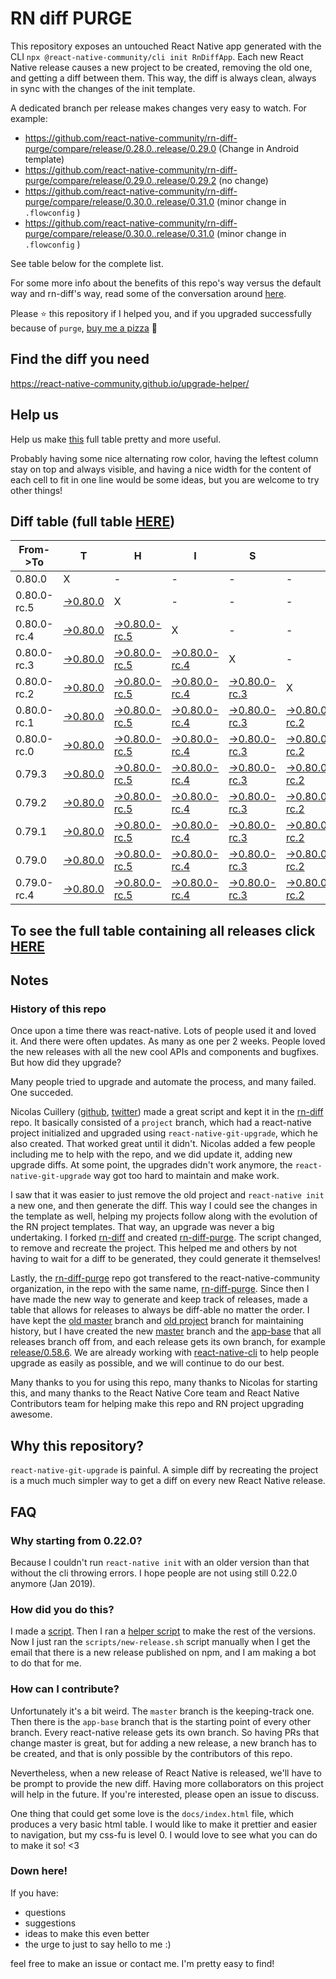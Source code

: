 # RN diff PURGE

This repository exposes an untouched React Native app generated with the CLI
`npx @react-native-community/cli init RnDiffApp`. Each new React Native release causes a new project to be created, removing the old one, and getting a diff between them. This way, the diff is always clean, always in sync with the changes of the init template.

A dedicated branch per release makes changes very easy
to watch. For example:

- https://github.com/react-native-community/rn-diff-purge/compare/release/0.28.0..release/0.29.0
  (Change in Android template)
- https://github.com/react-native-community/rn-diff-purge/compare/release/0.29.0..release/0.29.2
  (no change)
- https://github.com/react-native-community/rn-diff-purge/compare/release/0.30.0..release/0.31.0
  (minor change in `.flowconfig` )
- https://github.com/react-native-community/rn-diff-purge/compare/release/0.30.0..release/0.31.0
  (minor change in `.flowconfig` )

See table below for the complete list.

For some more info about the benefits of this repo's way versus the default way and rn-diff's way, read some of the conversation around [here](https://github.com/react-native-community/discussions-and-proposals/issues/68#issuecomment-452227478).

Please :star: this repository if I helped you, and if you upgraded successfully because of `purge`, [buy me a pizza](https://www.buymeacoffee.com/pvinis) :pizza:

## Find the diff you need

https://react-native-community.github.io/upgrade-helper/

## Help us

Help us make [this](https://react-native-community.github.io/rn-diff-purge) full table pretty and more useful.

Probably having some nice alternating row color, having the leftest column stay on top and always visible, and having a nice width for the content of each cell to fit in one line would be some ideas, but you are welcome to try other things!

## Diff table (full table [HERE](https://react-native-community.github.io/rn-diff-purge/))

| From->To    | T                                                                                                               | H                                                                                                                         | I                                                                                                                         | S                                                                                                                         |                                                                                                                           | I                                                                                                                         | S                                                                                                                         |                                                                                                                 | C                                                                                                               | O                                                                                                               | O                                                                                                               | L |
| ----------- | --------------------------------------------------------------------------------------------------------------- | ------------------------------------------------------------------------------------------------------------------------- | ------------------------------------------------------------------------------------------------------------------------- | ------------------------------------------------------------------------------------------------------------------------- | ------------------------------------------------------------------------------------------------------------------------- | ------------------------------------------------------------------------------------------------------------------------- | ------------------------------------------------------------------------------------------------------------------------- | --------------------------------------------------------------------------------------------------------------- | --------------------------------------------------------------------------------------------------------------- | --------------------------------------------------------------------------------------------------------------- | --------------------------------------------------------------------------------------------------------------- | - |
| 0.80.0      | X                                                                                                               | -                                                                                                                         | -                                                                                                                         | -                                                                                                                         | -                                                                                                                         | -                                                                                                                         | -                                                                                                                         | -                                                                                                               | -                                                                                                               | -                                                                                                               | -                                                                                                               | - |
| 0.80.0-rc.5 | [->0.80.0](https://github.com/react-native-community/rn-diff-purge/compare/release/0.80.0-rc.5..release/0.80.0) | X                                                                                                                         | -                                                                                                                         | -                                                                                                                         | -                                                                                                                         | -                                                                                                                         | -                                                                                                                         | -                                                                                                               | -                                                                                                               | -                                                                                                               | -                                                                                                               | - |
| 0.80.0-rc.4 | [->0.80.0](https://github.com/react-native-community/rn-diff-purge/compare/release/0.80.0-rc.4..release/0.80.0) | [->0.80.0-rc.5](https://github.com/react-native-community/rn-diff-purge/compare/release/0.80.0-rc.4..release/0.80.0-rc.5) | X                                                                                                                         | -                                                                                                                         | -                                                                                                                         | -                                                                                                                         | -                                                                                                                         | -                                                                                                               | -                                                                                                               | -                                                                                                               | -                                                                                                               | - |
| 0.80.0-rc.3 | [->0.80.0](https://github.com/react-native-community/rn-diff-purge/compare/release/0.80.0-rc.3..release/0.80.0) | [->0.80.0-rc.5](https://github.com/react-native-community/rn-diff-purge/compare/release/0.80.0-rc.3..release/0.80.0-rc.5) | [->0.80.0-rc.4](https://github.com/react-native-community/rn-diff-purge/compare/release/0.80.0-rc.3..release/0.80.0-rc.4) | X                                                                                                                         | -                                                                                                                         | -                                                                                                                         | -                                                                                                                         | -                                                                                                               | -                                                                                                               | -                                                                                                               | -                                                                                                               | - |
| 0.80.0-rc.2 | [->0.80.0](https://github.com/react-native-community/rn-diff-purge/compare/release/0.80.0-rc.2..release/0.80.0) | [->0.80.0-rc.5](https://github.com/react-native-community/rn-diff-purge/compare/release/0.80.0-rc.2..release/0.80.0-rc.5) | [->0.80.0-rc.4](https://github.com/react-native-community/rn-diff-purge/compare/release/0.80.0-rc.2..release/0.80.0-rc.4) | [->0.80.0-rc.3](https://github.com/react-native-community/rn-diff-purge/compare/release/0.80.0-rc.2..release/0.80.0-rc.3) | X                                                                                                                         | -                                                                                                                         | -                                                                                                                         | -                                                                                                               | -                                                                                                               | -                                                                                                               | -                                                                                                               | - |
| 0.80.0-rc.1 | [->0.80.0](https://github.com/react-native-community/rn-diff-purge/compare/release/0.80.0-rc.1..release/0.80.0) | [->0.80.0-rc.5](https://github.com/react-native-community/rn-diff-purge/compare/release/0.80.0-rc.1..release/0.80.0-rc.5) | [->0.80.0-rc.4](https://github.com/react-native-community/rn-diff-purge/compare/release/0.80.0-rc.1..release/0.80.0-rc.4) | [->0.80.0-rc.3](https://github.com/react-native-community/rn-diff-purge/compare/release/0.80.0-rc.1..release/0.80.0-rc.3) | [->0.80.0-rc.2](https://github.com/react-native-community/rn-diff-purge/compare/release/0.80.0-rc.1..release/0.80.0-rc.2) | X                                                                                                                         | -                                                                                                                         | -                                                                                                               | -                                                                                                               | -                                                                                                               | -                                                                                                               | - |
| 0.80.0-rc.0 | [->0.80.0](https://github.com/react-native-community/rn-diff-purge/compare/release/0.80.0-rc.0..release/0.80.0) | [->0.80.0-rc.5](https://github.com/react-native-community/rn-diff-purge/compare/release/0.80.0-rc.0..release/0.80.0-rc.5) | [->0.80.0-rc.4](https://github.com/react-native-community/rn-diff-purge/compare/release/0.80.0-rc.0..release/0.80.0-rc.4) | [->0.80.0-rc.3](https://github.com/react-native-community/rn-diff-purge/compare/release/0.80.0-rc.0..release/0.80.0-rc.3) | [->0.80.0-rc.2](https://github.com/react-native-community/rn-diff-purge/compare/release/0.80.0-rc.0..release/0.80.0-rc.2) | [->0.80.0-rc.1](https://github.com/react-native-community/rn-diff-purge/compare/release/0.80.0-rc.0..release/0.80.0-rc.1) | X                                                                                                                         | -                                                                                                               | -                                                                                                               | -                                                                                                               | -                                                                                                               | - |
| 0.79.3      | [->0.80.0](https://github.com/react-native-community/rn-diff-purge/compare/release/0.79.3..release/0.80.0)      | [->0.80.0-rc.5](https://github.com/react-native-community/rn-diff-purge/compare/release/0.79.3..release/0.80.0-rc.5)      | [->0.80.0-rc.4](https://github.com/react-native-community/rn-diff-purge/compare/release/0.79.3..release/0.80.0-rc.4)      | [->0.80.0-rc.3](https://github.com/react-native-community/rn-diff-purge/compare/release/0.79.3..release/0.80.0-rc.3)      | [->0.80.0-rc.2](https://github.com/react-native-community/rn-diff-purge/compare/release/0.79.3..release/0.80.0-rc.2)      | [->0.80.0-rc.1](https://github.com/react-native-community/rn-diff-purge/compare/release/0.79.3..release/0.80.0-rc.1)      | [->0.80.0-rc.0](https://github.com/react-native-community/rn-diff-purge/compare/release/0.79.3..release/0.80.0-rc.0)      | X                                                                                                               | -                                                                                                               | -                                                                                                               | -                                                                                                               | - |
| 0.79.2      | [->0.80.0](https://github.com/react-native-community/rn-diff-purge/compare/release/0.79.2..release/0.80.0)      | [->0.80.0-rc.5](https://github.com/react-native-community/rn-diff-purge/compare/release/0.79.2..release/0.80.0-rc.5)      | [->0.80.0-rc.4](https://github.com/react-native-community/rn-diff-purge/compare/release/0.79.2..release/0.80.0-rc.4)      | [->0.80.0-rc.3](https://github.com/react-native-community/rn-diff-purge/compare/release/0.79.2..release/0.80.0-rc.3)      | [->0.80.0-rc.2](https://github.com/react-native-community/rn-diff-purge/compare/release/0.79.2..release/0.80.0-rc.2)      | [->0.80.0-rc.1](https://github.com/react-native-community/rn-diff-purge/compare/release/0.79.2..release/0.80.0-rc.1)      | [->0.80.0-rc.0](https://github.com/react-native-community/rn-diff-purge/compare/release/0.79.2..release/0.80.0-rc.0)      | [->0.79.3](https://github.com/react-native-community/rn-diff-purge/compare/release/0.79.2..release/0.79.3)      | X                                                                                                               | -                                                                                                               | -                                                                                                               | - |
| 0.79.1      | [->0.80.0](https://github.com/react-native-community/rn-diff-purge/compare/release/0.79.1..release/0.80.0)      | [->0.80.0-rc.5](https://github.com/react-native-community/rn-diff-purge/compare/release/0.79.1..release/0.80.0-rc.5)      | [->0.80.0-rc.4](https://github.com/react-native-community/rn-diff-purge/compare/release/0.79.1..release/0.80.0-rc.4)      | [->0.80.0-rc.3](https://github.com/react-native-community/rn-diff-purge/compare/release/0.79.1..release/0.80.0-rc.3)      | [->0.80.0-rc.2](https://github.com/react-native-community/rn-diff-purge/compare/release/0.79.1..release/0.80.0-rc.2)      | [->0.80.0-rc.1](https://github.com/react-native-community/rn-diff-purge/compare/release/0.79.1..release/0.80.0-rc.1)      | [->0.80.0-rc.0](https://github.com/react-native-community/rn-diff-purge/compare/release/0.79.1..release/0.80.0-rc.0)      | [->0.79.3](https://github.com/react-native-community/rn-diff-purge/compare/release/0.79.1..release/0.79.3)      | [->0.79.2](https://github.com/react-native-community/rn-diff-purge/compare/release/0.79.1..release/0.79.2)      | X                                                                                                               | -                                                                                                               | - |
| 0.79.0      | [->0.80.0](https://github.com/react-native-community/rn-diff-purge/compare/release/0.79.0..release/0.80.0)      | [->0.80.0-rc.5](https://github.com/react-native-community/rn-diff-purge/compare/release/0.79.0..release/0.80.0-rc.5)      | [->0.80.0-rc.4](https://github.com/react-native-community/rn-diff-purge/compare/release/0.79.0..release/0.80.0-rc.4)      | [->0.80.0-rc.3](https://github.com/react-native-community/rn-diff-purge/compare/release/0.79.0..release/0.80.0-rc.3)      | [->0.80.0-rc.2](https://github.com/react-native-community/rn-diff-purge/compare/release/0.79.0..release/0.80.0-rc.2)      | [->0.80.0-rc.1](https://github.com/react-native-community/rn-diff-purge/compare/release/0.79.0..release/0.80.0-rc.1)      | [->0.80.0-rc.0](https://github.com/react-native-community/rn-diff-purge/compare/release/0.79.0..release/0.80.0-rc.0)      | [->0.79.3](https://github.com/react-native-community/rn-diff-purge/compare/release/0.79.0..release/0.79.3)      | [->0.79.2](https://github.com/react-native-community/rn-diff-purge/compare/release/0.79.0..release/0.79.2)      | [->0.79.1](https://github.com/react-native-community/rn-diff-purge/compare/release/0.79.0..release/0.79.1)      | X                                                                                                               | - |
| 0.79.0-rc.4 | [->0.80.0](https://github.com/react-native-community/rn-diff-purge/compare/release/0.79.0-rc.4..release/0.80.0) | [->0.80.0-rc.5](https://github.com/react-native-community/rn-diff-purge/compare/release/0.79.0-rc.4..release/0.80.0-rc.5) | [->0.80.0-rc.4](https://github.com/react-native-community/rn-diff-purge/compare/release/0.79.0-rc.4..release/0.80.0-rc.4) | [->0.80.0-rc.3](https://github.com/react-native-community/rn-diff-purge/compare/release/0.79.0-rc.4..release/0.80.0-rc.3) | [->0.80.0-rc.2](https://github.com/react-native-community/rn-diff-purge/compare/release/0.79.0-rc.4..release/0.80.0-rc.2) | [->0.80.0-rc.1](https://github.com/react-native-community/rn-diff-purge/compare/release/0.79.0-rc.4..release/0.80.0-rc.1) | [->0.80.0-rc.0](https://github.com/react-native-community/rn-diff-purge/compare/release/0.79.0-rc.4..release/0.80.0-rc.0) | [->0.79.3](https://github.com/react-native-community/rn-diff-purge/compare/release/0.79.0-rc.4..release/0.79.3) | [->0.79.2](https://github.com/react-native-community/rn-diff-purge/compare/release/0.79.0-rc.4..release/0.79.2) | [->0.79.1](https://github.com/react-native-community/rn-diff-purge/compare/release/0.79.0-rc.4..release/0.79.1) | [->0.79.0](https://github.com/react-native-community/rn-diff-purge/compare/release/0.79.0-rc.4..release/0.79.0) | X |

## To see the full table containing all releases click [HERE](https://react-native-community.github.io/rn-diff-purge/)

## Notes

### History of this repo

Once upon a time there was react-native. Lots of people used it and loved it. And there were often updates. As many as one per 2 weeks. People loved the new releases with all the new cool APIs and components and bugfixes. But how did they upgrade?

Many people tried to upgrade and automate the process, and many failed. One succeded.

Nicolas Cuillery ([github](https://github.com/ncuillery), [twitter](https://twitter.com/ncuillery)) made a great script and kept it in the [rn-diff](https://github.com/ncuillery/rn-diff) repo. It basically consisted of a `project` branch, which had a react-native project initialized and upgraded using `react-native-git-upgrade`, which he also created. That worked great until it didn't. Nicolas added a few people including me to help with the repo, and we did update it, adding new upgrade diffs. At some point, the upgrades didn't work anymore, the `react-native-git-upgrade` way got too hard to maintain and make work.

I saw that it was easier to just remove the old project and `react-native init` a new one, and then generate the diff. This way I could see the changes in the template as well, helping my projects follow along with the evolution of the RN project templates. That way, an upgrade was never a big undertaking. I forked [rn-diff](https://github.com/ncuillery/rn-diff) and created [rn-diff-purge](https://github.com/react-native-community/rn-diff-purge). The script changed, to remove and recreate the project. This helped me and others by not having to wait for a diff to be generated, they could generate it themselves!

Lastly, the [rn-diff-purge](https://github.com/react-native-community/rn-diff-purge) repo got transfered to the react-native-community organization, in the repo with the same name, [rn-diff-purge](https://github.com/react-native-community/rn-diff-purge). Since then I have made the new way to generate and keep track of releases, made a table that allows for releases to always be diff-able no matter the order. I have kept the [old master](https://github.com/react-native-community/rn-diff-purge/tree/old/master) branch and [old project](https://github.com/react-native-community/rn-diff-purge/tree/old/project) branch for maintaining history, but I have created the new [master](https://github.com/react-native-community/rn-diff-purge/tree/master) branch and the [app-base](https://github.com/react-native-community/rn-diff-purge/tree/app-base) that all releases branch off from, and each release gets its own branch, for example [release/0.58.6](https://github.com/react-native-community/rn-diff-purge/tree/release/0.58.6). We are already working with [react-native-cli](https://github.com/react-native-community/react-native-cli) to help people upgrade as easily as possible, and we will continue to do our best.

Many thanks to you for using this repo, many thanks to Nicolas for starting this, and many thanks to the React Native Core team and React Native Contributors team for helping make this repo and RN project upgrading awesome.

## Why this repository?

`react-native-git-upgrade` is painful. A simple diff by recreating the project is a much much simpler way to get a diff on every new React Native release.

## FAQ

### Why starting from 0.22.0?

Because I couldn't run `react-native init` with an older version than that without the cli throwing errors. I hope people are not using still 0.22.0 anymore (Jan 2019).

### How did you do this?

I made a [script](https://github.com/react-native-community/rn-diff-purge/blob/master/scripts/new-release.sh). Then I ran a [helper script](https://github.com/react-native-community/rn-diff-purge/blob/master/scripts/new-release.sh) to make the rest of the versions.
Now I just ran the `scripts/new-release.sh` script manually when I get the email that there is a new release published on npm, and I am making a bot to do that for me.

### How can I contribute?

Unfortunately it's a bit weird. The `master` branch is the keeping-track one. Then there is the `app-base` branch that is the starting point of every other branch. Every react-native release gets its own branch. So having PRs that change master is great, but for adding a new release, a new branch has to be created, and that is only possible by the contributors of this repo.

Nevertheless, when a new release of React Native is released, we'll have to be prompt to provide
the new diff. Having more collaborators on this project will help in the future. If you're interested, please open an issue to discuss.

One thing that could get some love is the `docs/index.html` file, which produces a very basic html table. I would like to make it prettier and easier to navigation, but my css-fu is level 0. I would love to see what you can do to make it so! <3

### Down here!

If you have:

- questions
- suggestions
- ideas to make this even better
- the urge to just to say hello to me :)

feel free to make an issue or contact me. I'm pretty easy to find!
